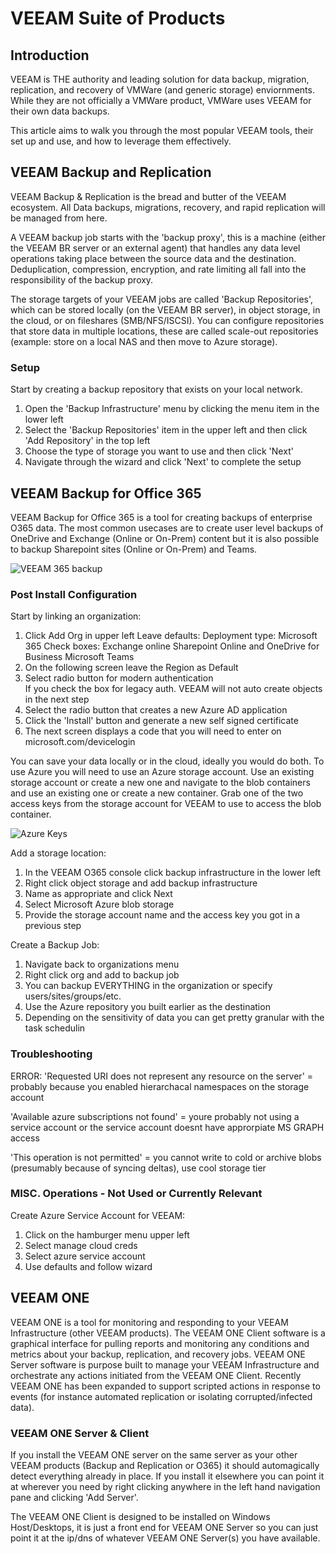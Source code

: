 # VEEAM Suite of Products

## Introduction  

VEEAM is THE authority and leading solution for data backup, migration, replication, and recovery of VMWare (and generic storage) enviornments. While they are not officially a VMWare product, VMWare uses VEEAM for their own data backups.  

This article aims to walk you through the most popular VEEAM tools, their set up and use, and how to leverage them effectively.  

## VEEAM Backup and Replication

VEEAM Backup & Replication is the bread and butter of the VEEAM ecosystem. All Data backups, migrations, recovery, and rapid replication will be managed from here.  

A VEEAM backup job starts with the 'backup proxy', this is a machine (either the VEEAM BR server or an external agent) that handles any data level operations taking place between the source data and the destination. Deduplication, compression, encryption, and rate limiting all fall into the responsibility of the backup proxy.  

The storage targets of your VEEAM jobs are called 'Backup Repositories', which can be stored locally (on the VEEAM BR server), in object storage, in the cloud, or on fileshares (SMB/NFS/ISCSI). You can configure repositories that store data in multiple locations, these are called scale-out repositories (example: store on a local NAS and then move to Azure storage).

### Setup

Start by creating a backup repository that exists on your local network.

1. Open the 'Backup Infrastructure' menu by clicking the menu item in the lower left
2. Select the 'Backup Repositories' item in the upper left and then click 'Add Repository' in the top left
3. Choose the type of storage you want to use and then click 'Next'
4. Navigate through the wizard and click 'Next' to complete the setup

## VEEAM Backup for Office 365

VEEAM Backup for Office 365 is a tool for creating backups of enterprise O365 data. The most common usecases are to create user level backups of OneDrive and Exchange (Online or On-Prem) content but it is also possible to backup Sharepoint sites (Online or On-Prem) and Teams.

![VEEAM 365 backup](https://github.com/engineeringpenguins/reference/blob/main/Processes/Linked-Images/veeam/veeam0365.png)  

### Post Install Configuration

Start by linking an organization:

1. Click Add Org in upper left
    Leave defaults:
        Deployment type: Microsoft 365
        Check boxes:
            Exchange online
            Sharepoint Online and OneDrive for Business
            Microsoft Teams
2. On the following screen leave the Region as Default
3. Select radio button for modern authentication  
    If you check the box for legacy auth. VEEAM will not auto create objects in the next step
4. Select the radio button that creates a new Azure AD application
5. Click the 'Install' button and generate a new self signed certificate
6. The next screen displays a code that you will need to enter on microsoft.com/devicelogin

You can save your data locally or in the cloud, ideally you would do both. To use Azure you will need to use an Azure storage account. Use an existing storage account or create a new one and navigate to the blob containers and use an existing one or create a new container. Grab one of the two access keys from the storage account for VEEAM to use to access the blob container.

![Azure Keys](https://github.com/engineeringpenguins/reference/blob/main/Processes/Linked-Images/veeam/veeam_azureKey.png)  

Add a storage location:

1. In the VEEAM O365 console click backup infrastructure in the lower left
2. Right click object storage and add backup infrastructure
3. Name as appropriate and click Next
4. Select Microsoft Azure blob storage
5. Provide the storage account name and the access key you got in a previous step

Create a Backup Job:

1. Navigate back to organizations menu
2. Right click org and add to backup job
3. You can backup EVERYTHING in the organization or specify users/sites/groups/etc.
4. Use the Azure repository you built earlier as the destination
5. Depending on the sensitivity of data you can get pretty granular with the task schedulin

### Troubleshooting

ERROR:
'Requested URI does not represent any resource on the server' = probably because you enabled hierarchacal namespaces on the storage account  

'Available azure subscriptions not found' = youre probably not using a service account or the service account doesnt have approrpiate MS GRAPH access  

'This operation is not permitted' = you cannot write to cold or archive blobs (presumably because of syncing deltas), use cool storage tier  

### MISC. Operations - Not Used or Currently Relevant

Create Azure Service Account for VEEAM:

1. Click on the hamburger menu upper left
2. Select manage cloud creds
3. Select azure service account
4. Use defaults and follow wizard

## VEEAM ONE

VEEAM ONE is a tool for monitoring and responding to your VEEAM Infrastructure (other VEEAM products). The VEEAM ONE Client software is a graphical interface for pulling reports and monitoring any conditions and metrics about your backup, replication, and recovery jobs. VEEAM ONE Server software is purpose built to manage your VEEAM Infrastructure and orchestrate any actions initiated from the VEEAM ONE Client. Recently VEEAM ONE has been expanded to support scripted actions in response to events (for instance automated replication or isolating corrupted/infected data).

### VEEAM ONE Server & Client

If you install the VEEAM ONE server on the same server as your other VEEAM products (Backup and Replication or O365) it should automagically detect everything already in place. If you install it elsewhere you can point it at wherever you need by right clicking anywhere in the left hand navigation pane and clicking 'Add Server'.

The VEEAM ONE Client is designed to be installed on Windows Host/Desktops, it is just a front end for VEEAM ONE Server so you can just point it at the ip/dns of whatever VEEAM ONE Server(s) you have available.  

